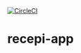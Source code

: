 [![CircleCI](https://circleci.com/gh/OliveiraLucas10/recepi-app.svg?style=svg)](https://circleci.com/gh/OliveiraLucas10/recepi-app)

# recepi-app
